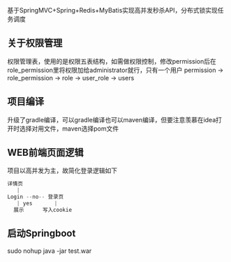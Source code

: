 基于SpringMVC+Spring+Redis+MyBatis实现高并发秒杀API，分布式锁实现任务调度

## 关于权限管理
权限管理表，使用的是权限五表结构，如需做权限控制，修改permission后在role_permission里将权限加给administrator就行，只有一个用户
permission
->
role_permission
->
role
->
user_role
->
users

## 项目编译
升级了gradle编译，可以gradle编译也可以maven编译，但要注意羡慕在idea打开时选择对用文件，maven选择pom文件

## WEB前端页面逻辑
项目以高并发为主，故简化登录逻辑如下
```java
详情页
   |
Login --no-- 登录页
   | yes       |
  展示      写入cookie
```


## 启动Springboot 
sudo nohup java -jar test.war


